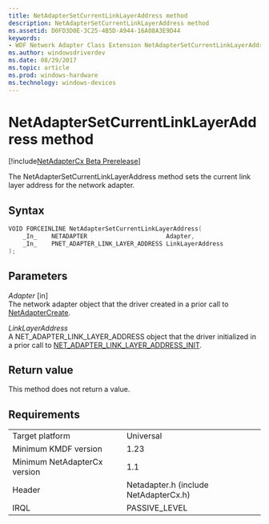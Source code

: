 ```yaml
---
title: NetAdapterSetCurrentLinkLayerAddress method
description: NetAdapterSetCurrentLinkLayerAddress method
ms.assetid: D0FD3D0E-3C25-4B5D-A944-16A08A3E9D44
keywords:
- WDF Network Adapter Class Extension NetAdapterSetCurrentLinkLayerAddress, NetAdapterCx NetAdapterSetCurrentLinkLayerAddress, NetCx NetAdapterSetCurrentLinkLayerAddress
ms.author: windowsdriverdev
ms.date: 08/29/2017
ms.topic: article
ms.prod: windows-hardware
ms.technology: windows-devices
---
```


# NetAdapterSetCurrentLinkLayerAddress method

[!include[NetAdapterCx Beta Prerelease](../netcx-beta-prerelease.md)]

The NetAdapterSetCurrentLinkLayerAddress method sets the current link layer address for the network adapter.

## Syntax

```cpp
VOID FORCEINLINE NetAdapterSetCurrentLinkLayerAddress(
    _In_    NETADAPTER                      Adapter,
    _In_    PNET_ADAPTER_LINK_LAYER_ADDRESS LinkLayerAddress
);
```

## Parameters

*Adapter* [in]  
The network adapter object that the driver created in a prior call to [NetAdapterCreate](netadaptercreate.md).

*LinkLayerAddress*  
A NET_ADAPTER_LINK_LAYER_ADDRESS object that the driver initialized in a prior call to [NET_ADAPTER_LINK_LAYER_ADDRESS_INIT](net-adapter-link-layer-address-init.md).

## Return value

This method does not return a value.

## Requirements

|     |     |
| --- | --- |
| Target platform | Universal |
| Minimum KMDF version | 1.23 |
| Minimum NetAdapterCx version | 1.1 |
| Header | Netadapter.h (include NetAdapterCx.h) |
| IRQL | PASSIVE_LEVEL |

